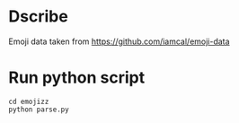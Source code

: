 # Dscribe

Emoji data taken from https://github.com/iamcal/emoji-data

# Run python script
```
cd emojizz
python parse.py
```
